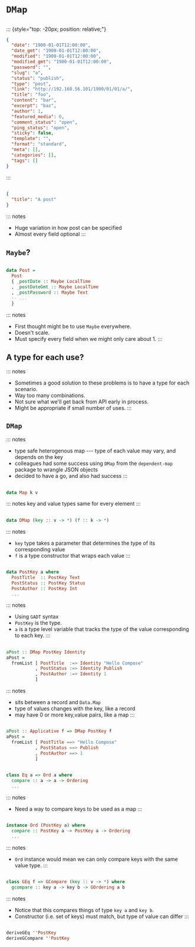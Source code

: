 # `DMap`

##

::: {style="top: -20px; position: relative;"}
```json
{
  "date": "1900-01-01T12:00:00",
  "date_gmt": "1900-01-01T12:00:00",
  "modified": "1900-01-01T12:00:00",
  "modified_gmt": "1900-01-01T12:00:00",
  "password": "",
  "slug": "a",
  "status": "publish",
  "type": "post",
  "link": "http://192.168.56.101/1900/01/01/a/",
  "title": "foo",
  "content": "bar",
  "excerpt": "baz",
  "author": 1,
  "featured_media": 0,
  "comment_status": "open",
  "ping_status": "open",
  "sticky": false,
  "template": "",
  "format": "standard",
  "meta": [],
  "categories": [],
  "tags": []
}
```
:::

##

```json
{
  "title": "A post"
}
```

::: notes
- Huge variation in how post can be specified
- Almost every field optional
:::

## `Maybe`?

##

```haskell
data Post =
  Post
  { _postDate :: Maybe LocalTime
  , _postDateGmt :: Maybe LocalTime
  , _postPassword :: Maybe Text
  -- ...
  }
```

::: notes
- First thought might be to use `Maybe` everywhere.
- Doesn't scale.
- Must specify every field when we might only care about 1.
:::

## A type for each use?

::: notes
- Sometimes a good solution to these problems is to have a type for each scenario.
- Way too many combinations.
- Not sure what we'll get back from API early in process.
- Might be appropriate if small number of uses.
:::

## `DMap`


::: notes
- type safe heterogenous map --- type of each value may vary, and depends on the key
- colleagues had some success using `DMap` from the `dependent-map` package to wrangle JSON objects
- decided to have a go, and also had success
:::

##

```haskell
data Map k v
```

::: notes
key and value types same for every element
:::

##

```haskell
data DMap (key :: v -> *) (f :: k -> *)
```

::: notes
- `key` type takes a parameter that determines the type of its corresponding value
- `f` is a type constructor that wraps each value
:::

##

```haskell
data PostKey a where
  PostTitle  :: PostKey Text
  PostStatus :: PostKey Status
  PostAuthor :: PostKey Int
  ...
```

::: notes
- Using `GADT` syntax
- `PostKey` is the type.
- `a` is a type level variable that tracks the type of the value corresponding to each key.
:::

##

```haskell
aPost :: DMap PostKey Identity
aPost =
  fromList [ PostTitle  :=> Identity "Hello Compose"
           , PostStatus :=> Identity Publish
           , PostAuthor :=> Identity 1
           ]
```

::: notes
- sits between a record and `Data.Map`
- type of values changes with the key, like a record
- may have 0 or more key,value pairs, like a map
:::

##

```haskell
aPost :: Applicative f => DMap PostKey f
aPost =
  fromList [ PostTitle ==> "Hello Compose"
           , PostStatus ==> Publish
           , PostAuthor ==> 1
           ]
```

##

```haskell
class Eq a => Ord a where
  compare :: a -> a -> Ordering
  ...

```

::: notes
- Need a way to compare keys to be used as a map
:::

##

```haskell
instance Ord (PostKey a) where
  compare :: PostKey a -> PostKey a -> Ordering
  ...

```

::: notes
- `Ord` instance would mean we can only compare keys with the same value type.
:::

##

```haskell
class GEq f => GCompare (key :: v -> *) where
  gcompare :: key a -> key b -> GOrdering a b 
```

::: notes
- Notice that this compares things of type `key a` and `key b`.
- Constructor (i.e. set of keys) must match, but type of value can differ
:::

##

```haskell
deriveGEq ''PostKey
deriveGCompare ''PostKey
```

<!--
##

```haskell
deriveGEq ''PostKey
deriveGCompare ''PostKey
deriveGShow ''PostKey
```

::: notes
Same story with showing keys
:::

## What about values?

::: notes
- So far only have classes for keys
- e.g. if we want to `Show` or compare a `DMap`, we need to handle its values
:::

##

::: {style="width: 110%; position: relative; left: -20px;"}
```haskell
instance forall k (key :: k -> *) (f :: k -> *).
         ShowTag key f
         => Show (DMap key f)
```
:::

::: notes
- This is provided by `dependent-map`, but we need a `ShowTag` instance
:::

##

```haskell
instance Show1 f => ShowTag PostKey f where
  showTaggedPrec ::
    forall (a :: k).
    key a -> Int -> f a -> ShowS
 
```

::: notes
- Given a key, return the function required to define a `Show` instance for `f a`
- The equation for every constructor is the same
- Key is like a proxy --- only used to determine the type of the value we want to show
- Seems like we should be able to write this.
- GHC can't determine the constraint is met without a value
:::

##

```haskell
instance Show1 f => ShowTag PostKey f where
  showTaggedPrec ::
    forall (a :: k).
    key a -> Int -> f a -> ShowS
  showTaggedPrec _ = showsPrec1
```

::: notes
- Given a key, return the function required to define a `Show` instance for `f a`
- The equation for every constructor is the same
- Key is like a proxy --- only used to determine the type of the value we want to show
- Seems like we should be able to write this.
- GHC can't determine the constraint is met without a value
:::

##

```haskell
instance ShowTag PostKey f where
  showTaggedPrec PostTitle = showsPrec1
  showTaggedPrec PostId = showsPrec1
  showTaggedPrec PostAuthor = showsPrec1
  ...
```

##

::: {style="width: 125%; position: relative; left: -120px;"}
```haskell
deriveShowTag ::
  Name -> DecsQ
deriveShowTag n = do
  keyType <- reify n
  let
    mkEq conName = clause [conP conName []] (normalB (varE 'showsPrec1)) []
    mkDecl = \case
      (GadtC [conName] _bangTypes _ty) -> mkEq conName
      _ -> fail "Can only deriveShowTag with GADT constructors"
    decl = case keyType of
      TyConI (DataD _ctx _n _tyvars _kind cons _deriving) ->
        funD 'showTaggedPrec $ fmap mkDecl cons
      _ -> fail "Can only deriveShowTag with a type constructor"
  f' <- varT <$> newName "f"
  let c = cxt [appT (conT ''Show1) f']
  pure <$> instanceD c (foldl appT (conT ''ShowTag) [conT n, f']) [decl]
```
:::

##

::: {style="width: 125%; position: relative; left: -120px;"}
```haskell
class GEq tag => EqTag (tag :: k -> *) (f :: k -> *) where
  eqTagged :: forall (a :: k). tag a -> tag a -> f a -> f a -> Bool
  
  
  
  
  
 
```
:::

::: notes
Similar to `ShowTag`, `dependent-sum` also defines `EqTag`
:::

##

::: {style="width: 125%; position: relative; left: -120px;"}
```haskell
class GEq tag => EqTag (tag :: k -> *) (f :: k -> *) where
  eqTagged :: forall (a :: k). tag a -> tag a -> f a -> f a -> Bool
  
class FromJSONViaKey k f where
  parseJSONViaKey ::  k a -> Value -> Parser (f a)

class ToJSONViaKey k f where
  toJSONViaKey :: k a -> f a -> Value
```
:::

::: notes
- We'd also like Aeson instances
:::

##

::: {style="width: 125%; position: relative; left: -120px;"}
```haskell
deriveClassForGADT ::
  Name
  -> Name
  -> Name
  -> Name
  -> Name
  -> DecsQ
deriveClassForGADT klass ctx ty method f = do
  keyType <- reify ty
  let
    mkEq conName = clause [conP conName []] (normalB (varE f)) []
    mkDecl = \case
      (GadtC [conName] _bangTypes _ty) -> mkEq conName
      _ -> fail "Can only deriveFromJSONViaKey with GADT constructors"
    decl = case keyType of
      TyConI (DataD _ctx _n _tyvars _kind cons _deriving) ->
        funD method $ fmap mkDecl cons
      _ -> fail "Can only deriveFromJSONViaKey with a type constructor"
  f' <- varT <$> newName "f"
  let c = cxt [appT (conT ctx) f']
  pure <$> instanceD c (foldl appT (conT klass) [conT ty, f']) [decl]
```
:::

::: notes
`EqTag` isn't quite the same shape, but our Aeson instances and `ShowTag` are all exactly the same
shape, so we can pull out the common bits.
:::

##

```haskell
deriveFromJSONViaKey n =
  deriveClassForGADT ''FromJSONViaKey
                     ''FromJSON1
                     n
                     'parseJSONViaKey
                     'parseJSON1
```

-->
